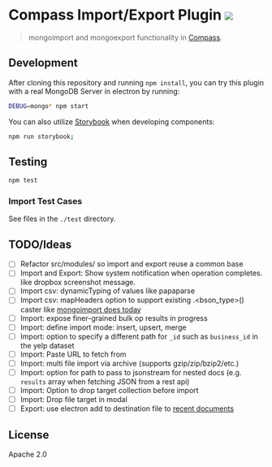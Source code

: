 # Compass Import/Export Plugin [![][travis_img]][travis_url]

> mongoimport and mongoexport functionality in [Compass][compass].

## Development

After cloning this repository and running `npm install`, you can try this plugin with a real MongoDB Server in electron by running:

```bash
DEBUG=mongo* npm start
```

You can also utilize [Storybook](https://storybook.js.org/) when developing components:

```bash
npm run storybook;
```

## Testing

```bash
npm test
```

### Import Test Cases

See files in the `./test` directory.

## TODO/Ideas

- [ ] Refactor src/modules/ so import and export reuse a common base
- [ ] Import and Export: Show system notification when operation completes. like dropbox screenshot message.
- [ ] Import csv: dynamicTyping of values like papaparse
- [ ] Import csv: mapHeaders option to support existing .<bson_type>() caster like [mongoimport does today](https://docs.mongodb.com/manual/reference/program/mongoimport)
- [ ] Import: expose finer-grained bulk op results in progress
- [ ] Import: define import mode: insert, upsert, merge
- [ ] Import: option to specify a different path for `_id` such as `business_id` in the yelp dataset
- [ ] Import: Paste URL to fetch from
- [ ] Import: multi file import via archive (supports gzip/zip/bzip2/etc.)
- [ ] Import: option for path to pass to jsonstream for nested docs (e.g. `results` array when fetching JSON from a rest api)
- [ ] Import: Option to drop target collection before import
- [ ] Import: Drop file target in modal
- [ ] Export: use electron add to destination file to [recent documents](https://electronjs.org/docs/tutorial/recent-documents)

## License

Apache 2.0

[travis_img]: https://travis-ci.org/mongodb-js/compass-import-export.svg?branch=master
[travis_url]: https://travis-ci.org/mongodb-js/compass-import-export
[compass]: https://github.com/mongodb-js/compass
